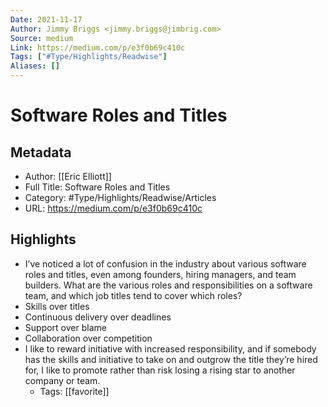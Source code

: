 ```yaml
---
Date: 2021-11-17
Author: Jimmy Briggs <jimmy.briggs@jimbrig.com>
Source: medium
Link: https://medium.com/p/e3f0b69c410c
Tags: ["#Type/Highlights/Readwise"]
Aliases: []
---
```

# Software Roles and Titles

## Metadata
- Author: [[Eric Elliott]]
- Full Title: Software Roles and Titles
- Category: #Type/Highlights/Readwise/Articles
- URL: https://medium.com/p/e3f0b69c410c

## Highlights
- I’ve noticed a lot of confusion in the industry about various software roles and titles, even among founders, hiring managers, and team builders. What are the various roles and responsibilities on a software team, and which job titles tend to cover which roles?
- Skills over titles
- Continuous delivery over deadlines
- Support over blame
- Collaboration over competition
- I like to reward initiative with increased responsibility, and if somebody has the skills and initiative to take on and outgrow the title they’re hired for, I like to promote rather than risk losing a rising star to another company or team.
    - Tags: [[favorite]] 
